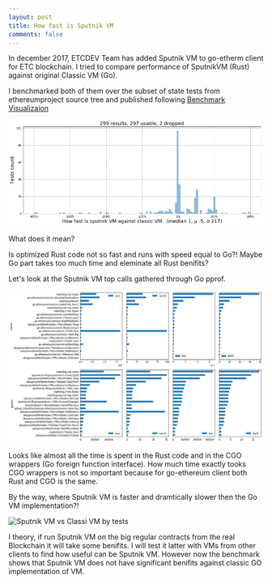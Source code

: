 ```yaml
---
layout: post
title: How fast is Sputnik VM
comments: false
---
```


In december 2017, ETCDEV Team has added Sputnik VM to go-etherm client for ETC blockchain. 
I tried to compare performance of SputnikVM (Rust) against original Classic VM (Go). 

I benchmarked both of them over the subset of state tests from ethereumproject source tree and published following 
[Benchmark Visualizaion](https://github.com/sudachen/playground/blob/master/benchmarks/vm/README.md)

![Sputnk VM vs Classic VM](https://raw.githubusercontent.com/sudachen/playground/master/benchmarks/vm/_img/output_0_1.png)

What does it mean?

<!--more-->

Is optimized Rust code not so fast and runs with speed equal to Go?! Maybe Go part takes too much time and eleminate all Rust benifits?

Let's look at the Sputnik VM top calls gathered through Go pprof. 

![Sputnik VM Top Calls](https://raw.githubusercontent.com/sudachen/playground/master/benchmarks/vm/_img/output_0_11.png)

Looks like almost all the time is spent in the Rust code and in the CGO wrappers (Go foreign function interface). 
How much time exactly tooks CGO wrappers is not so important because for go-ethereum client both Rust and CGO is the same.

By the way, where Sputnik VM is faster and dramtically slower then the Go VM implementation?!

![Sputnik VM vs Classi VM by tests]({{site.baseurl}}/assets/posts/2018-02-18-sputnik_fast_slow.png)

I theory, if run Sputnik VM on the big regular contracts from the real Blockchain it will take some benifits. 
I will test it latter with VMs from other clients to find how useful can be Sputnik VM. 
However now the benchmark shows that Sputnik VM does not have significant benifits against classic GO implementation of VM.

